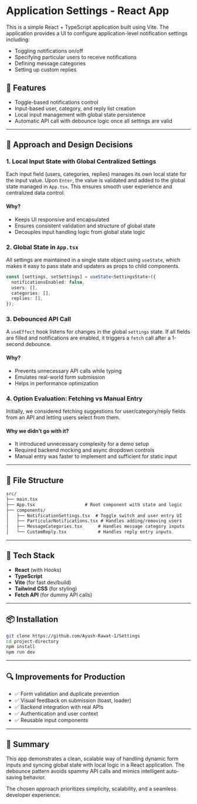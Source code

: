 # Application Settings - React App

This is a simple React + TypeScript application built using Vite. The application provides a UI to configure application-level notification settings including:

- Toggling notifications on/off
- Specifying particular users to receive notifications
- Defining message categories
- Setting up custom replies

## 🚀 Features

- Toggle-based notifications control
- Input-based user, category, and reply list creation
- Local input management with global state persistence
- Automatic API call with debounce logic once all settings are valid

---

## 🧠 Approach and Design Decisions

### 1. **Local Input State with Global Centralized Settings**
Each input field (users, categories, replies) manages its own local state for the input value. Upon `Enter`, the value is validated and added to the global state managed in `App.tsx`. This ensures smooth user experience and centralized data control.

#### Why?
- Keeps UI responsive and encapsulated
- Ensures consistent validation and structure of global state
- Decouples input handling logic from global state logic

### 2. **Global State in `App.tsx`**
All settings are maintained in a single state object using `useState`, which makes it easy to pass state and updaters as props to child components.

```ts
const [settings, setSettings] = useState<SettingsState>({
  notificationsEnabled: false,
  users: [],
  categories: [],
  replies: [],
});
```

### 3. **Debounced API Call**
A `useEffect` hook listens for changes in the global `settings` state. If all fields are filled and notifications are enabled, it triggers a `fetch` call after a 1-second debounce.

#### Why?
- Prevents unnecessary API calls while typing
- Emulates real-world form submission
- Helps in performance optimization

### 4. **Option Evaluation: Fetching vs Manual Entry**
Initially, we considered fetching suggestions for user/category/reply fields from an API and letting users select from them.

#### Why we didn’t go with it?
- It introduced unnecessary complexity for a demo setup
- Required backend mocking and async dropdown controls
- Manual entry was faster to implement and sufficient for static input

---

## 📁 File Structure

```txt
src/
├── main.tsx 
├── App.tsx                   # Root component with state and logic
├── components/
│   ├── NotificationSettings.tsx  # Toggle switch and user entry UI
│   ├── ParticularNotifications.tsx # Handles adding/removing users
│   ├── MessageCategories.tsx      # Handles message category inputs
│   └── CustomReply.tsx            # Handles reply entry inputs
```

---

## 🔧 Tech Stack

- **React** (with Hooks)
- **TypeScript**
- **Vite** (for fast dev/build)
- **Tailwind CSS** (for styling)
- **Fetch API** (for dummy API calls)

---

## 📦 Installation

```bash
git clone https://github.com/Ayush-Rawat-1/Settings
cd project-directory
npm install
npm run dev
```

---

## 🔍 Improvements for Production

- ✅ Form validation and duplicate prevention
- ✅ Visual feedback on submission (toast, loader)
- ✅ Backend integration with real APIs
- ✅ Authentication and user context
- ✅ Reusable input components

---

## 🤔 Summary
This app demonstrates a clean, scalable way of handling dynamic form inputs and syncing global state with local logic in a React application. The debounce pattern avoids spammy API calls and mimics intelligent auto-saving behavior.

The chosen approach prioritizes simplicity, scalability, and a seamless developer experience.